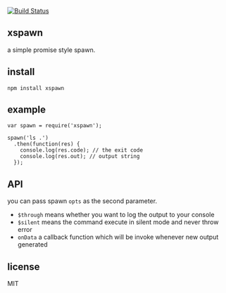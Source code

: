 [![Build Status](https://travis-ci.org/ssnau/xspawn.svg?branch=master)](https://travis-ci.org/ssnau/xspawn)


xspawn
-----

a simple promise style spawn.


## install

```
npm install xspawn
```


## example


```
var spawn = require('xspawn');

spawn('ls .')
  .then(function(res) {
    console.log(res.code); // the exit code
    console.log(res.out); // output string
  });
```

## API

you can pass spawn `opts` as the second parameter.

- `$through` means whether you want to log the output to your console
- `$silent` means the command execute in silent mode and never throw error
- `onData` a callback function which will be invoke whenever new output generated

## license

MIT
